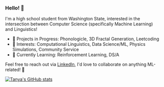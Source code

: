 ### Hello! 🦑

<!--
**t-nair/t-nair** is a ✨ _special_ ✨ repository because its `README.md` (this file) appears on your GitHub profile.

Here are some ideas to get you started:

- 🔭 I’m currently working on ...
- 🌱 I’m currently learning ...
- 👯 I’m looking to collaborate on ...
- 🤔 I’m looking for help with ...
- 💬 Ask me about ...
- 📫 How to reach me: ...
- 😄 Pronouns: ...
- ⚡ Fun fact: ...
-->
I'm a high school student from Washington State, interested in the intersection between Computer Science (specifically Machine Learning) and Linguistics!
 - 🦞 Projects in Progress: Phonologicle, 3D Fractal Generation, Leetcoding
 - 🐬 Interests: Computational Linguistics, Data Science/ML, Physics Simulations, Community Service
 - 🐢 Currently Learning: Reinforcement Learning, DS/A


Feel free to reach out via [LinkedIn](https://www.linkedin.com/in/tanya-nair-617473287/), I'd love to collaborate on anything ML-related! 🦈

[![Tanya's GitHub stats](https://github-readme-stats.vercel.app/api?username=t-nair&theme=transparent&rank_icon=github)](https://github.com/anuraghazra/github-readme-stats)





